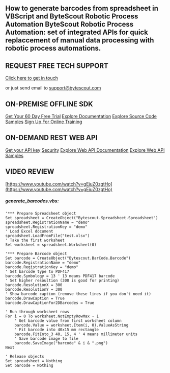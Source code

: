 ## How to generate barcodes from spreadsheet in VBScript and ByteScout Robotic Process Automation ByteScout Robotic Process Automation: set of integrated APIs for quick replaccement of manual data processing with robotic process automations.

## REQUEST FREE TECH SUPPORT

[Click here to get in touch](https://bytescout.zendesk.com/hc/en-us/requests/new?subject=ByteScout%20Robotic%20Process%20Automation%20Question)

or just send email to [support@bytescout.com](mailto:support@bytescout.com?subject=ByteScout%20Robotic%20Process%20Automation%20Question) 

## ON-PREMISE OFFLINE SDK 

[Get Your 60 Day Free Trial](https://bytescout.com/download/web-installer?utm_source=github-readme)
[Explore Documentation](https://bytescout.com/documentation/index.html?utm_source=github-readme)
[Explore Source Code Samples](https://github.com/bytescout/ByteScout-SDK-SourceCode/)
[Sign Up For Online Training](https://academy.bytescout.com/)


## ON-DEMAND REST WEB API

[Get your API key](https://app.pdf.co/signup?utm_source=github-readme)
[Security](https://pdf.co/security)
[Explore Web API Documentation](https://apidocs.pdf.co?utm_source=github-readme)
[Explore Web API Samples](https://github.com/bytescout/ByteScout-SDK-SourceCode/tree/master/PDF.co%20Web%20API)

## VIDEO REVIEW

[https://www.youtube.com/watch?v=gEjuZ0zgtHo](https://www.youtube.com/watch?v=gEjuZ0zgtHo)




<!-- code block begin -->

##### **generate_barcodes.vbs:**
    
```
'*** Prepare Spreadsheet object
Set spreadsheet = CreateObject("Bytescout.Spreadsheet.Spreadsheet")
spreadsheet.RegistrationName = "demo"
spreadsheet.RegistrationKey = "demo"
' Load Excel document
spreadsheet.LoadFromFile("test.xlsx")
' Take the first worksheet
Set worksheet = spreadsheet.Worksheet(0)

'*** Prepare Barcode object
Set barcode = CreateObject("Bytescout.BarCode.Barcode")
barcode.RegistrationName = "demo"
barcode.RegistrationKey = "demo"
' Set barcode type to PDF417
barcode.Symbology = 13 ' 13 means PDF417 barcode
' Set higher resoultion (300 is good for printing)
barcode.ResolutionX = 300
barcode.ResolutionY = 300
' Show barcode caption (remove these lines if you don't need it)
barcode.DrawCaption = True
barcode.DrawCaptionFor2DBarcodes = True

' Run through worksheet rows
For i = 0 To worksheet.NotEmptyRowMax - 1
	' Get barcode value from first worksheet column 
	barcode.Value = worksheet.Item(i, 0).ValueAsString
	' Fit barcode into 40x15 mm rectangle
	barcode.FitInto_3 40, 15, 4 ' 4 means millimeter units
	' Save barcode image to file
	barcode.SaveImage("barcode" & i & ".png")
Next

' Release objects
Set spreadsheet = Nothing
Set barcode = Nothing
```

<!-- code block end -->